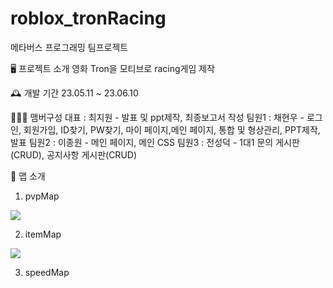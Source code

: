 # roblox_tronRacing
메타버스 프로그래밍 팀프로젝트 

🖥️ 프로젝트 소개
영화 Tron을 모티브로 racing게임 제작

🕰️ 개발 기간
23.05.11 ~ 23.06.10


🧑‍🤝‍🧑 맴버구성
대표 : 최지원 - 발표 및 ppt제작, 최종보고서 작성
팀원1 : 채현우 - 로그인, 회원가입, ID찾기, PW찾기, 마이 페이지,메인 페이지, 통합 및 형상관리, PPT제작, 발표
팀원2 : 이종원 - 메인 페이지, 메인 CSS
팀원3 : 전성덕 - 1대1 문의 게시판(CRUD), 공지사항 게시판(CRUD)


📌 맵 소개 

1. pvpMap
<img src="이미지 URL">

2. itemMap
<img src="이미지 URL">

3. speedMap 
